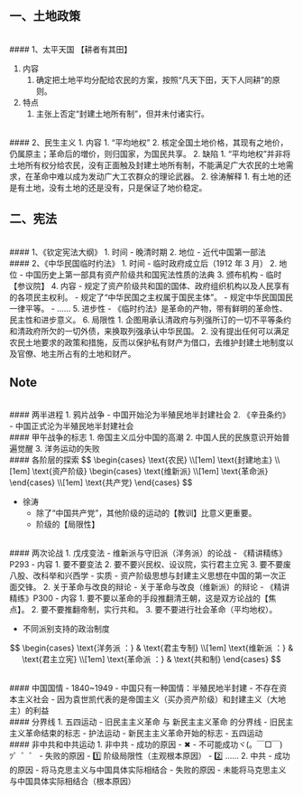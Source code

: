 ## 一、土地政策


<br>
#### 1、太平天国
【耕者有其田】

1. 内容
   1. 确定把土地平均分配给农民的方案，按照“凡天下田，天下人同耕”的原则。
2. 特点
   1. 主张上否定“封建土地所有制”，但并未付诸实行。


<br>
#### 2、民生主义
1. 内容
  1. “平均地权”
  2. 核定全国土地价格，其现有之地价，仍属原主；革命后的増价，则归国家，为国民共享。
2. 缺陷
  1. “平均地权”并非将土地所有权分给农民，没有正面触及封建土地所有制，不能满足广大农民的土地需求，在革命中难以成为发动广大工农群众的理论武器。
  2. 徐涛解释
    1. 有土地的还是有土地，没有土地的还是没有，只是保证了地价稳定。

<br>

## 二、宪法


<br>
#### 1、《钦定宪法大纲》
1. 时间
  - 晚清时期
2. 地位
  - 近代中国第一部法


<br>
#### 2、《中华民国临时约法》
1. 时间
  - 临时政府成立后（1912 年 3 月） 
2. 地位
  - 中国历史上第一部具有资产阶级共和国宪法性质的法典
3. 颁布机构 
  - 临时【参议院】
4. 内容
  - 规定了资产阶级共和国的国体、政府组织机构以及人民享有的各项民主权利。
  - 规定了“中华民国之主权属于国民主体”。
  - 规定中华民国国民一律平等。
  - ……
5. 进步性
  - 《临时约法》是革命的产物，带有鲜明的革命性、民主性和进步意义。
6. 局限性
  1. 企图用承认清政府与列强所订的一切不平等条约和清政府所欠的一切外债，来换取列强承认中华民国。
  2. 没有提出任何可以满足农民土地要求的政策和措施，反而以保护私有财产为借口，去维护封建土地制度以及官僚、地主所占有的土地和财产。








<br>

## Note


<br>
#### 两半进程
1. 鸦片战争
  - 中国开始沦为半殖民地半封建社会
2. 《辛丑条约》
   - 中国正式沦为半殖民地半封建社会


<br>
#### 甲午战争的标志
1. 帝国主义瓜分中国的高潮
2. 中国人民的民族意识开始普遍觉醒
3. 洋务运动的失败


<br>
#### 各阶层的探索
$$
\begin{cases}
  \text{农民} \\[1em]
  \text{封建地主} \\[1em]
  \text{资产阶级} 
    \begin{cases} 
      \text{维新派} \\[1em]
      \text{革命派} 
    \end{cases} \\[1em]
  \text{共产党} 
\end{cases}
$$

- 徐涛
  - 除了“中国共产党”，其他阶级的运动的【教训】比意义更重要。
  - 阶级的【局限性】


<br>
#### 两次论战
1. 戊戌变法
  - 维新派与守旧派（洋务派）的论战
    - 《精讲精练》P293
  - 内容
    1. 要不要变法
    2. 要不要兴民权、设议院，实行君主立宪
    3. 要不要废八股、改科举和兴西学
  - 实质
    - 资产阶级思想与封建主义思想在中国的第一次正面交锋。
2. 关于革命与改良的辩论
  - 关于革命与改良（维新派）的辩论
    - 《精讲精练》P300
  - 内容
    1. 要不要以革命的手段推翻清王朝，这是双方论战的【焦点】。
    2. 要不要推翻帝制，实行共和。
    3. 要不要进行社会革命（平均地权）。

- 不同派别支持的政治制度

$$
\begin{cases}
  \text{洋务派 ：} & \text{君主专制} \\[1em]
  \text{维新派 ：} & \text{君主立宪} \\[1em]
  \text{革命派 ：} & \text{共和制} 
\end{cases}
$$


<br>
#### 中国国情
- 1840~1949 
  - 中国只有一种国情：半殖民地半封建
  - 不存在资本主义社会
    - 因为袁世凯代表的是帝国主义（买办资产阶级）和封建主义（大地主）的利益


<br>
#### 分界线
1. 五四运动
  - 旧民主主义革命 与 新民主主义革命 的分界线
    - 旧民主主义革命结束的标志
      - 护法运动
    - 新民主主义革命开始的标志
      - 五四运动


<br>
#### 非中共和中共运动
1. 非中共
  - 成功的原因
    - ✖
    - 不可能成功ヾ(。￣□￣)ﾂ゜゜゜
  - 失败的原因
    - 1️⃣ 阶级局限性（主观根本原因）
    - 2️⃣ ……
2. 中共
  - 成功的原因
    - 将马克思主义与中国具体实际相结合
  - 失败的原因
    - 未能将马克思主义与中国具体实际相结合（根本原因）










